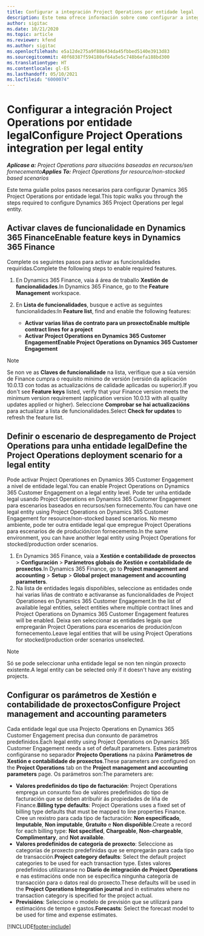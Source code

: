```yaml
---
title: Configurar a integración Project Operations por entidade legal
description: Este tema ofrece información sobre como configurar a integración por entidade legal en Project Operations.
author: sigitac
ms.date: 10/21/2020
ms.topic: article
ms.reviewer: kfend
ms.author: sigitac
ms.openlocfilehash: e5a12de275a9f886434da45fbbed5140e3913d83
ms.sourcegitcommit: 40f68387f594180af64a5e5c748b6efa188bd300
ms.translationtype: HT
ms.contentlocale: gl-ES
ms.lasthandoff: 05/10/2021
ms.locfileid: "6000074"
---
```

# <a name="configure-project-operations-integration-per-legal-entity"></a><span data-ttu-id="a3b5b-103">Configurar a integración Project Operations por entidade legal</span><span class="sxs-lookup"><span data-stu-id="a3b5b-103">Configure Project Operations integration per legal entity</span></span> 

<span data-ttu-id="a3b5b-104">_**Aplícase a:** Project Operations para situacións baseadas en recursos/sen fornecemento_</span><span class="sxs-lookup"><span data-stu-id="a3b5b-104">_**Applies To:** Project Operations for resource/non-stocked based scenarios_</span></span>

<span data-ttu-id="a3b5b-105">Este tema guíalle polos pasos necesarios para configurar Dynamics 365 Project Operations por entidade legal.</span><span class="sxs-lookup"><span data-stu-id="a3b5b-105">This topic walks you through the steps required to configure Dynamics 365 Project Operations per legal entity.</span></span>

## <a name="enable-feature-keys-in-dynamics-365-finance"></a><span data-ttu-id="a3b5b-106">Activar claves de funcionalidade en Dynamics 365 Finance</span><span class="sxs-lookup"><span data-stu-id="a3b5b-106">Enable feature keys in Dynamics 365 Finance</span></span>

<span data-ttu-id="a3b5b-107">Complete os seguintes pasos para activar as funcionalidades requiridas.</span><span class="sxs-lookup"><span data-stu-id="a3b5b-107">Complete the following steps to enable required features.</span></span>

1. <span data-ttu-id="a3b5b-108">En Dynamics 365 Finance, vaia á área de traballo **Xestión de funcionalidades**.</span><span class="sxs-lookup"><span data-stu-id="a3b5b-108">In Dynamics 365 Finance, go to the **Feature Management** workspace.</span></span>
2. <span data-ttu-id="a3b5b-109">En **Lista de funcionalidades**, busque e active as seguintes funcionalidades:</span><span class="sxs-lookup"><span data-stu-id="a3b5b-109">In **Feature list**, find and enable the following features:</span></span>
  
    - <span data-ttu-id="a3b5b-110">**Activar varias liñas de contrato para un proxecto**</span><span class="sxs-lookup"><span data-stu-id="a3b5b-110">**Enable multiple contract lines for a project**</span></span>
    - <span data-ttu-id="a3b5b-111">**Activar Project Operations en Dynamics 365 Customer Engagement**</span><span class="sxs-lookup"><span data-stu-id="a3b5b-111">**Enable Project Operations on Dynamics 365 Customer Engagement**</span></span>

> [!NOTE]
> <span data-ttu-id="a3b5b-112">Se non ve as **Claves de funcionalidade** na lista, verifique que a súa versión de Finance cumpra o requisito mínimo de versión (versión da aplicación 10.0.13 con todas as actualizacións de calidade aplicadas ou superior).</span><span class="sxs-lookup"><span data-stu-id="a3b5b-112">If you don't see **Feature keys** listed, verify that your Finance version meets the minimum version requirement (application version 10.0.13 with all quality updates applied or higher).</span></span> <span data-ttu-id="a3b5b-113">Seleccione **Comprobar se hai actualizacións** para actualizar a lista de funcionalidades.</span><span class="sxs-lookup"><span data-stu-id="a3b5b-113">Select **Check for updates** to refresh the feature list.</span></span>

## <a name="define-the-project-operations-deployment-scenario-for-a-legal-entity"></a><span data-ttu-id="a3b5b-114">Definir o escenario de despregamento de Project Operations para unha entidade legal</span><span class="sxs-lookup"><span data-stu-id="a3b5b-114">Define the Project Operations deployment scenario for a legal entity</span></span>

<span data-ttu-id="a3b5b-115">Pode activar Project Operationes en Dynamics 365 Customer Engagement a nivel de entidade legal.</span><span class="sxs-lookup"><span data-stu-id="a3b5b-115">You can enable Project Operations on Dynamics 365 Customer Engagement on a legal entity level.</span></span> <span data-ttu-id="a3b5b-116">Pode ter unha entidade legal usando Project Operations en Dynamics 365 Customer Engagement para escenarios baseados en recursos/sen fornecemento.</span><span class="sxs-lookup"><span data-stu-id="a3b5b-116">You can have one legal entity using Project Operations on Dynamics 365 Customer Engagement for resource/non-stocked based scenarios.</span></span> <span data-ttu-id="a3b5b-117">No mesmo ambiente, pode ter outra entidade legal que empregue Project Operations para escenarios de de produción/con fornecemento.</span><span class="sxs-lookup"><span data-stu-id="a3b5b-117">In the same environment, you can have another legal entity using Project Operations for stocked/production order scenarios.</span></span>

1. <span data-ttu-id="a3b5b-118">En Dynamics 365 Finance, vaia a **Xestión e contabilidade de proxectos** > **Configuración** > **Parámetros globais de Xestión e contabilidade de proxectos**.</span><span class="sxs-lookup"><span data-stu-id="a3b5b-118">In Dynamics 365 Finance, go to **Project management and accounting** > **Setup** > **Global project management and accounting parameters**.</span></span>
2. <span data-ttu-id="a3b5b-119">Na lista de entidades legais dispoñibles, seleccione as entidades onde hai varias liñas de contrato e activaranse as funcionalidades de Project Operationes en Dynamics 365 Customer Engagement.</span><span class="sxs-lookup"><span data-stu-id="a3b5b-119">In the list of available legal entities, select entities where multiple contract lines and Project Operations on Dynamics 365 Customer Engagement features will be enabled.</span></span> <span data-ttu-id="a3b5b-120">Deixa sen seleccionar as entidades legais que empregarán Project Operations para escenarios de produción/con fornecemento.</span><span class="sxs-lookup"><span data-stu-id="a3b5b-120">Leave legal entities that will be using Project Operations for stocked/production order scenarios unselected.</span></span>

> [!NOTE]
> <span data-ttu-id="a3b5b-121">Só se pode seleccionar unha entidade legal se non ten ningún proxecto existente.</span><span class="sxs-lookup"><span data-stu-id="a3b5b-121">A legal entity can be selected only if it doesn't have any existing projects.</span></span>

## <a name="configure-project-management-and-accounting-parameters"></a><span data-ttu-id="a3b5b-122">Configurar os parámetros de Xestión e contabilidade de proxectos</span><span class="sxs-lookup"><span data-stu-id="a3b5b-122">Configure Project management and accounting parameters</span></span>

<span data-ttu-id="a3b5b-123">Cada entidade legal que usa Projecto Operations en Dynamics 365 Customer Engagement precisa dun conxunto de parámetros predefinidos.</span><span class="sxs-lookup"><span data-stu-id="a3b5b-123">Each legal entity using Project Operations on Dynamics 365 Customer Engagement needs a set of default parameters.</span></span> <span data-ttu-id="a3b5b-124">Estes parámetros configúranse no separador **Projecto Operations** na páxina **Parámetros de Xestión e contabilidade de proxectos**.</span><span class="sxs-lookup"><span data-stu-id="a3b5b-124">These parameters are configured on the **Project Operations** tab on the **Project management and accounting parameters** page.</span></span> <span data-ttu-id="a3b5b-125">Os parámetros son:</span><span class="sxs-lookup"><span data-stu-id="a3b5b-125">The parameters are:</span></span>

  - <span data-ttu-id="a3b5b-126">**Valores predefinidos do tipo de facturación**: Project Operations emprega un conxunto fixo de valores predefinidos do tipo de facturación que se deben atribuñir ás propiedades de liña de Finance.</span><span class="sxs-lookup"><span data-stu-id="a3b5b-126">**Billing type defaults**: Project Operations uses a fixed set of billing type defaults that must be mapped to line properties Finance.</span></span> <span data-ttu-id="a3b5b-127">Cree un rexistro para cada tipo de facturación: **Non especificado**, **Imputable**, **Non imputable**, **Gratuíto** e **Non dispoñible**.</span><span class="sxs-lookup"><span data-stu-id="a3b5b-127">Create a record for each billing type: **Not specified**, **Chargeable**, **Non-chargeable**, **Complimentary**, and **Not available**.</span></span>
  - <span data-ttu-id="a3b5b-128">**Valores predefinidos de categoría de proxecto**: Seleccione as categorías de proxecto predefinidas que se empregarán para cada tipo de transacción.</span><span class="sxs-lookup"><span data-stu-id="a3b5b-128">**Project category defaults**: Select the default project categories to be used for each transaction type.</span></span> <span data-ttu-id="a3b5b-129">Estes valores predefinidos utilizaranse no **Diario de integración de Project Operations** e nas estimacións onde non se especifica ningunha categoría de transacción para o datos real do proxecto.</span><span class="sxs-lookup"><span data-stu-id="a3b5b-129">These defaults will be used in the **Project Operations Integration journal** and in estimates where no transaction category is specified for the project actual.</span></span>
  - <span data-ttu-id="a3b5b-130">**Previsións**: Seleccione o modelo de previsión que se utilizará para estimacións de tempo e gastos.</span><span class="sxs-lookup"><span data-stu-id="a3b5b-130">**Forecasts**: Select the forecast model to be used for time and expense estimates.</span></span>


[!INCLUDE[footer-include](../includes/footer-banner.md)]